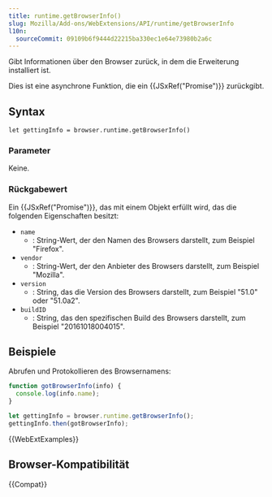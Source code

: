 ```yaml
---
title: runtime.getBrowserInfo()
slug: Mozilla/Add-ons/WebExtensions/API/runtime/getBrowserInfo
l10n:
  sourceCommit: 09109b6f9444d22215ba330ec1e64e73980b2a6c
---
```


Gibt Informationen über den Browser zurück, in dem die Erweiterung installiert ist.

Dies ist eine asynchrone Funktion, die ein {{JSxRef("Promise")}} zurückgibt.

## Syntax

```js-nolint
let gettingInfo = browser.runtime.getBrowserInfo()
```

### Parameter

Keine.

### Rückgabewert

Ein {{JSxRef("Promise")}}, das mit einem Objekt erfüllt wird, das die folgenden Eigenschaften besitzt:

- `name`
  - : String-Wert, der den Namen des Browsers darstellt, zum Beispiel "Firefox".
- `vendor`
  - : String-Wert, der den Anbieter des Browsers darstellt, zum Beispiel "Mozilla".
- `version`
  - : String, das die Version des Browsers darstellt, zum Beispiel "51.0" oder "51.0a2".
- `buildID`
  - : String, das den spezifischen Build des Browsers darstellt, zum Beispiel "20161018004015".

## Beispiele

Abrufen und Protokollieren des Browsernamens:

```js
function gotBrowserInfo(info) {
  console.log(info.name);
}

let gettingInfo = browser.runtime.getBrowserInfo();
gettingInfo.then(gotBrowserInfo);
```

{{WebExtExamples}}

## Browser-Kompatibilität

{{Compat}}
